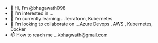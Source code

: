 - 👋 Hi, I’m @bhagawath098
- 👀 I’m interested in ...
- 🌱 I’m currently learning ...Terraform, Kubernetes
- 💞️ I’m looking to collaborate on ...Azure Devops , AWS , Kubernetes, Docker
- 📫 How to reach me ...kbhagwath@gmail.com

<!---
bhagawath098/bhagawath098 is a ✨ special ✨ repository because its `README.md` (this file) appears on your GitHub profile.
You can click the Preview link to take a look at your changes.
--->
